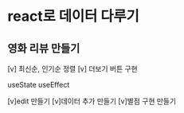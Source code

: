 # react로 데이터 다루기

## 영화 리뷰 만들기

[v] 최신순, 인기순 정렬
[v] 더보기 버튼 구현

useState
useEffect

[v]edit 만들기
[v]데이터 추가 만들기
[v]별점 구현 만들기
